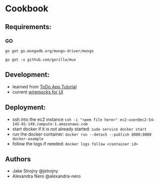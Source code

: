 # Cookbook

## Requirements:

### GO

`go get go.mongodb.org/mongo-driver/mongo`

`go get -u github.com/gorilla/mux`

## Development:
- learned from [ToDo App Tutorial](https://levelup.gitconnected.com/build-a-todo-app-in-golang-mongodb-and-react-e1357b4690a6)
- current [wiremocks for UI](https://wireframe.cc/gBx1v8)

## Deployment:
- ssh into the ec2 instance `ssh -i "<pem file here>" ec2-user@ec2-54-145-81-149.compute-1.amazonaws.com`
- start docker if it is not already started: `sudo service docker start`
- run the docker container: `docker run --detach --publish 8080:8080 docker-example`
- follow the logs if needed: `docker logs follow <container id>`

## Authors
- Jake Strojny @jstrojny
- Alexandra Nero @alexandra-nero